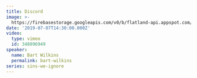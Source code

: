 ```yaml
---
title: Discord
image: >-
  https://firebasestorage.googleapis.com/v0/b/flatland-api.appspot.com/o/49ab562e652d47febcefb3db269b8bb6.png?alt=media&token=4a6dfe9b-2bb0-4faa-b037-84a1f4481f47
date: '2019-07-07T14:30:00.000Z'
video:
  type: vimeo
  id: 348096949
speaker:
  name: Bart Wilkins
  permalink: bart-wilkins
series: sins-we-ignore
---
```


